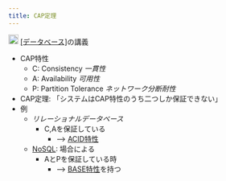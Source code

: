 ```yaml
---
title: CAP定理
---
```


<img src='https://scrapbox.io/api/pages/blu3mo-public/情報科学の達人/icon' alt='情報科学の達人.icon' height="19.5"/> [\[データベース\]](NoSQL)の講義

* CAP特性
  * C: Consistency *一貫性*
  * A: Availability *可用性*
  * P: Partition Tolerance *ネットワーク分断耐性*
* CAP定理: 「システムはCAP特性のうち二つしか保証できない」
* 例
  * *リレーショナルデータベース*
    * C,Aを保証している
      * --> [ACID特性](ACID%E7%89%B9%E6%80%A7.md)
  * [NoSQL](NoSQL.md): 場合による
    * AとPを保証している時
      * --> [BASE特性](BASE%E7%89%B9%E6%80%A7.md)を持つ
